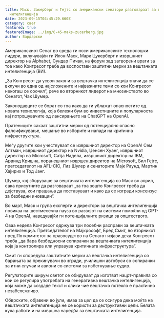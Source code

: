 ```yaml
---
title: Маск, Закерберг и Гејтс со американски сенатори разговараат за вештачката
  интелигенција
date: 2023-09-15T04:45:29.660Z
category: свет
featured: true
featuredImage: ../img/6-45-maks-zucerberg.jpg
author: Вардарски
---
```

Американскиот Сенат во среда ги носи американските технолошки лидери, вклучувајќи ги Илон Маск, Марк Цукерберг и извршниот директор на Alphabet, Сундар Пичаи, на форум зад затворени врати за тоа како Конгресот треба да воспостави заштитни мерки за вештачката интелигенција (ВИ).

„За Конгресот да усвои закони за вештачка интелигенција значи да се вклучи во една од најсложените и најважните теми со кои Конгресот некогаш се соочил“, рече во вторникот лидерот на мнозинството во Сенатот, Чак Шумер.

Законодавците се борат со тоа како да ги ублажат опасностите од новата технологија, која бележи бум во инвестициите и популарноста кај потрошувачите од лансирањето на ChatGPT на OpenAI.

Пратениците сакаат заштитни мерки од потенцијално опасно фалсификување, мешање во изборите и напади на критична инфраструктура.

Меѓу другите кои учествуваат се извршниот директор на OpenAI Сем Алтман, извршниот директор на Nvidia, Џенсен Хуанг, извршниот директор на Microsoft, Сатја Надела, извршниот директор на IBM, Арвинд Кришна, поранешниот извршен директор на Microsoft, Бил Гејтс, претседателот на AFL-CIO, Лиз Шулер и сенаторите Мајк Раунд, Мартин Хајнрих и Тод Јанг.

Шумер, кој зборуваше за вештачката интелигенција со Маск во април, сака присутните да разговараат „за тоа зошто Конгресот треба да дејствува, кои прашања да поставуваат и како да се изгради консензус за безбедни иновации“.

Во март, Маск и група експерти и директори за вештачка интелигенција повикаа на шестмесечна пауза во развојот на системи помоќни од GPT-4 на OpenAI, наведувајќи ги потенцијалните ризици за општеството.

Оваа недела Конгресот одржува три посебни расправи за вештачката интелигенција. Претседателот на Мајкрософт, Бред Смит, во вторникот пред Поткомитетот за правосудство на Сенатот изјави дека Конгресот треба „да бара безбедносни сопирачки за вештачката интелигенција која ја контролира или управува критичната инфраструктура“.

Смит ги споредува заштитните мерки за вештачка интелигенција со барањата за прекинувачи во згради, училишни автобуси со сопирачки за итни случаи и авиони со системи за избегнување судир.

Регулаторите ширум светот се обидуваат да изготват нацрт-правила со кои се регулира употребата на генеративна вештачка интелигенција, која може да создаде текст и слики чие вештачко потекло е практично незабележливо.

Обврските, објавени во јули, имаа за цел да се осигура дека моќта на вештачката интелигенција не се користи за деструктивни цели. Белата куќа работи и на извршна наредба за вештачката интелигенција.